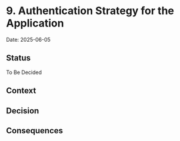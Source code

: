 # 9. Authentication Strategy for the Application

Date: 2025-06-05

## Status

To Be Decided

## Context

## Decision

## Consequences
